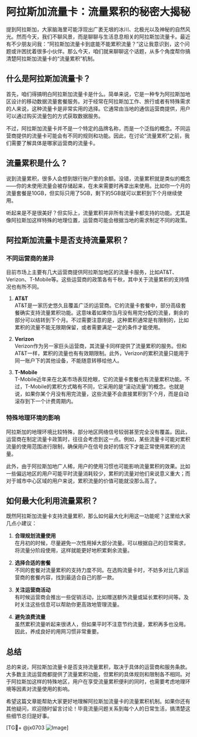 # 阿拉斯加流量卡：流量累积的秘密大揭秘

提到阿拉斯加，大家脑海里可能浮现出广袤无垠的冰川、北极光以及神秘的自然风光。然而今天，我们不聊风景，而是聊聊与生活息息相关的阿拉斯加流量卡。最近有不少朋友问我：“阿拉斯加流量卡到底能不能累积流量？”这让我意识到，这个问题或许困扰着很多小伙伴。那么今天，咱们就来聊聊这个话题，从多个角度帮你搞清楚阿拉斯加流量卡的“流量累积”机制。

## 什么是阿拉斯加流量卡？

首先，咱们得搞明白阿拉斯加流量卡是什么。简单来说，它是一种专为阿拉斯加地区设计的移动数据流量套餐服务。对于经常在阿拉斯加工作、旅行或者有特殊需求的人来说，这种流量卡是非常实用的选择。它通常由当地的通信运营商提供，用户可以通过购买流量包的方式获取数据服务。

不过，阿拉斯加流量卡并不是一个特定的品牌名称，而是一个泛指的概念。不同运营商提供的流量卡可能会有不同的规则和功能。因此，在讨论“流量累积”之前，我们需要了解具体是哪家运营商的流量卡。

## 流量累积是什么？

说到流量累积，很多人会想到银行账户里的余额。没错，流量累积就是类似的概念——你的未使用流量会被存储起来，在未来需要时再拿出来使用。比如你一个月的流量套餐是10GB，但实际只用了5GB，剩下的5GB就可以累积到下个月继续使用。

听起来是不是很美好？但实际上，流量累积并非所有流量卡都支持的功能。尤其是像阿拉斯加这样特殊的地理位置，运营商可能会根据当地的需求制定不同的政策。

## 阿拉斯加流量卡是否支持流量累积？

### 不同运营商的差异

目前市场上主要有几大运营商提供阿拉斯加地区的流量卡服务，比如AT&T、Verizon、T-Mobile等。这些运营商的政策各有千秋，其中关于流量累积的支持情况也有所不同。

1. **AT&T**  
AT&T是一家历史悠久且覆盖广泛的运营商。它的流量卡套餐中，部分高级套餐确实支持流量累积功能。这意味着如果你当月没有用完分配的流量，剩余的部分可以结转到下个月。不过需要注意的是，这种累积通常是有限制的，比如累积的流量不能无限期保留，或者需要满足一定的条件才能使用。

2. **Verizon**  
Verizon作为另一家巨头运营商，其流量卡同样提供了流量累积的服务。但和AT&T一样，累积的流量也有有效期限制。此外，Verizon的累积流量只能用于同一账户下的其他设备，不能随意转移给他人。

3. **T-Mobile**  
T-Mobile近年来在北美市场表现抢眼，它的流量卡套餐也有流量累积功能。不过，T-Mobile的累积方式略有不同，它采用的是“滚动流量”的概念。也就是说，如果你某个月没有用完流量，这些流量不会直接累积到下个月，而是自动滚存到下一个计费周期内。

### 特殊地理环境的影响

阿拉斯加的地理环境比较特殊，部分地区网络信号较弱甚至完全没有覆盖。因此，运营商在制定流量卡政策时，往往会考虑到这一点。例如，某些流量卡可能对累积流量的使用范围进行限制，确保用户在信号良好的情况下才能正常使用累积的流量。

此外，由于阿拉斯加地广人稀，用户的使用习惯也可能影响流量累积的效果。比如一些偏远地区的用户可能平时流量消耗较少，累积的流量对他们来说意义重大；而对于城市中心区域的用户来说，累积流量的价值可能就没那么高了。

## 如何最大化利用流量累积？

既然阿拉斯加流量卡支持流量累积，那么如何最大化利用这一功能呢？这里给大家几点小建议：

1. **合理规划流量使用**  
在月初的时候，尽量避免一次性用掉大部分流量。可以根据自己的日常需求，将流量分阶段使用，这样就能更好地积累剩余流量。

2. **选择合适的套餐**  
不同的套餐对流量累积的支持力度不同。在选购流量卡时，不妨多对比几家运营商的套餐内容，找到最适合自己的那一款。

3. **关注运营商活动**  
有时候运营商会推出一些促销活动，比如赠送额外流量或延长累积时间等。及时关注这些信息可以帮助你更高效地管理流量。

4. **避免浪费流量**  
虽然累积流量听起来很诱人，但如果平时不注意节约流量，累积再多也没用。因此，养成良好的用网习惯非常重要。

## 总结

总的来说，阿拉斯加流量卡是否支持流量累积，取决于具体的运营商和服务条款。大多数主流运营商都提供了流量累积功能，但累积的具体规则和限制各不相同。对于阿拉斯加这样的特殊地区，用户在享受流量累积便利的同时，也需要考虑地理环境等因素对流量使用的影响。

希望这篇文章能帮助大家更好地理解阿拉斯加流量卡的流量累积机制。如果你还有其他疑问，欢迎随时留言讨论！毕竟流量问题关系到每个人的日常生活，搞清楚这些细节总归是好事。

[TG💪+ @jx0703 ![Image](https://github.com/user-attachments/assets/dbca1d08-cadb-493c-b0ec-ad6f7a83f270)]